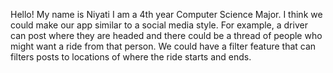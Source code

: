 Hello! My name is Niyati I am a 4th year Computer Science Major. I think we could make our app similar to a social media style. For example, a driver can post where they are headed and there could be a thread of people who might want a ride from that person. We could have a filter feature that can filters posts to locations of where the ride starts and ends.
